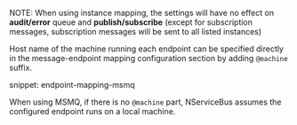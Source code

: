 
NOTE: When using instance mapping, the settings will have no effect on **audit/error** queue and **publish/subscribe** (except for subscription messages, subscription messages will be sent to all listed instances)

Host name of the machine running each endpoint can be specified directly in the message-endpoint mapping configuration section by adding `@machine` suffix.

snippet: endpoint-mapping-msmq

When using MSMQ, if there is no `@machine` part, NServiceBus assumes the configured endpoint runs on a local machine.
